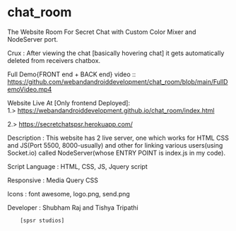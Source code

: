 # chat_room
The Website Room For Secret Chat with Custom Color Mixer and NodeServer port.

Crux : After viewing the chat [basically hovering chat] it gets automatically deleted from receivers chatbox.

Full Demo{FRONT end + BACK end} video :: https://github.com/webandandroiddevelopment/chat_room/blob/main/FullDemoVideo.mp4


Website Live At [Only frontend Deployed]:     
1.> https://webandandroiddevelopment.github.io/chat_room/index.html

2.> https://secretchatspsr.herokuapp.com/

Description : This website has 2 live server, one which works for HTML CSS and JS(Port 5500, 8000-usually) and other for linking various users(using Socket.io) called NodeServer(whose ENTRY POINT is index.js in my code).

Script Language : HTML, CSS, JS, Jquery script

Responsive : Media Query CSS

Icons : font awesome, logo.png, send.png

Developer : Shubham Raj and Tishya Tripathi 
        
        [spsr studios]


